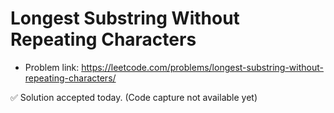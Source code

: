 # Longest Substring Without Repeating Characters
- Problem link: https://leetcode.com/problems/longest-substring-without-repeating-characters/

✅ Solution accepted today. (Code capture not available yet)
